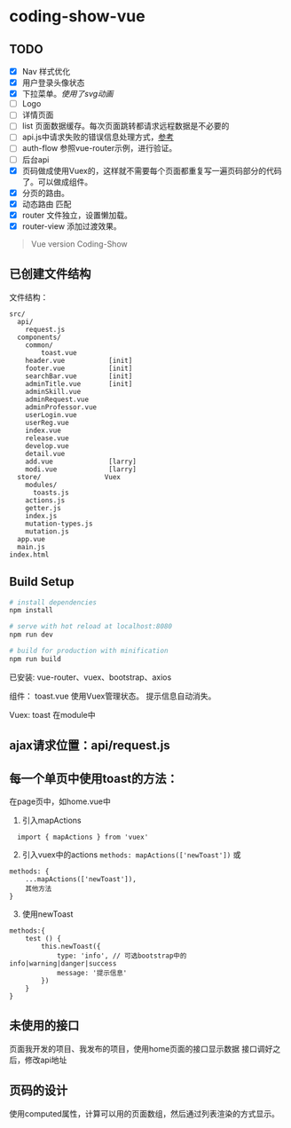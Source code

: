 # coding-show-vue

## TODO   
- [x] Nav 样式优化  
 - [x] 用户登录头像状态
 - [x] 下拉菜单。*使用了svg动画*  
 - [ ] Logo  
- [ ] 详情页面  
- [ ] list 页面数据缓存。每次页面跳转都请求远程数据是不必要的  
- [ ] api.js中请求失败的错误信息处理方式，[参考](https://github.com/vuejs/vue-router/tree/dev/examples/data-fetching)  
- [ ] auth-flow 参照vue-router示例，进行验证。  
- [ ] 后台api  
- [x] 页码做成使用Vuex的，这样就不需要每个页面都重复写一遍页码部分的代码了。可以做成组件。  
- [x] 分页的路由。  
 - [x] 动态路由 匹配  
- [x] router 文件独立，设置懒加载。  
- [x] router-view 添加过渡效果。  

> Vue version Coding-Show

## 已创建文件结构
文件结构：
```
src/
  api/
    request.js
  components/
    common/
        toast.vue
    header.vue           [init]
    footer.vue           [init]
    searchBar.vue        [init]
    adminTitle.vue       [init]
    adminSkill.vue
    adminRequest.vue
    adminProfessor.vue
    userLogin.vue
    userReg.vue
    index.vue
    release.vue
    develop.vue
    detail.vue
    add.vue              [larry]
    modi.vue             [larry]
  store/                Vuex
    modules/
      toasts.js
    actions.js
    getter.js
    index.js
    mutation-types.js
    mutation.js
  app.vue
  main.js
index.html
```

## Build Setup

``` bash
# install dependencies
npm install

# serve with hot reload at localhost:8080
npm run dev

# build for production with minification
npm run build
```

已安装: vue-router、vuex、bootstrap、axios

组件：
    toast.vue
    使用Vuex管理状态。
    提示信息自动消失。

Vuex:
    toast 在module中

## ajax请求位置：api/request.js

## 每一个单页中使用toast的方法：
在page页中，如home.vue中
1. 引入mapActions
```
  import { mapActions } from 'vuex'
```
2. 引入vuex中的actions
`methods: mapActions(['newToast'])`
    或
```
methods: {
    ...mapActions(['newToast']),
    其他方法
}
```
3. 使用newToast
```
methods:{
    test () {
        this.newToast({
            type: 'info', // 可选bootstrap中的info|warning|danger|success
            message: '提示信息'
        })
    }
}
```
## 未使用的接口
页面我开发的项目、我发布的项目，使用home页面的接口显示数据
接口调好之后，修改api地址

## 页码的设计
使用computed属性，计算可以用的页面数组，然后通过列表渲染的方式显示。